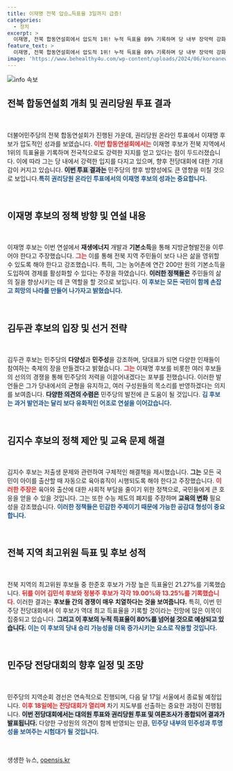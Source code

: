 ```yaml
---
title: 이재명 전북 압승…득표율 3일까지 급증!
categories:
  - 정치
excerpt: >
  이재명, 전북 합동연설회에서 압도적 1위! 누적 득표율 89% 기록하며 당 내부 장악력 강화. 김두관, 김지수 후보도 도전장을 내밀었지만, 이 후보의 독주를 저지할 수 있을까? 민주당의 새로운 미래가 기대된다.
feature_text: >
  이재명, 전북 합동연설회에서 압도적 1위! 누적 득표율 89% 기록하며 당 내부 장악력 강화. 김두관, 김지수 후보도 도전장을 내밀었지만, 이 후보의 독주를 저지할 수 있을까? 민주당의 새로운 미래가 기대된다.
image: 'https://www.behealthy4u.com/wp-content/uploads/2024/06/koreanews.jpg'
---
```


<p><img src="https://www.behealthy4u.com/wp-content/uploads/2024/06/koreanews.jpg" alt="info 속보" /></p>

<h2 data-ke-size="size26">전북 합동연설회 개최 및 권리당원 투표 결과</h2>

<p data-ke-size="size16">&nbsp;</p>

<p>더불어민주당의 전북 합동연설회가 진행된 가운데, 권리당원 온라인 투표에서 이재명 후보가 압도적인 성과를 보였습니다. <b><span style="color: #ee2323;">이번 합동연설회에서는</span></b> 이재명 후보가 전북 지역에서 1위의 득표율을 기록하며 전국적으로도 강력한 지지를 얻고 있다는 점이 두드러졌습니다. 이에 따라 그는 당 내에서 강력한 입지를 다지고 있으며, 향후 전당대회에 대한 기대감이 커지고 있습니다. <b><span style="background-color: #21538527;">이번 투표 결과는</span></b> 민주당의 향후 방향성에도 큰 영향을 미칠 것으로 보입니다.<b><span style="color: #1a5490;">특히 권리당원 온라인 투표에서의 이재명 후보의 성과는 중요합니다.</span></b></p>

<p data-ke-size="size16">&nbsp;</p>

<h2 data-ke-size="size26">이재명 후보의 정책 방향 및 연설 내용</h2>

<p data-ke-size="size16">&nbsp;</p>

<p>이재명 후보는 이번 연설에서 <b>재생에너지</b> 개발과 <b>기본소득</b>을 통해 지방균형발전을 이루어야 한다고 주장했습니다. <b><span style="color: #ee2323;">그는</span></b> 이를 통해 전북 지역 주민들이 보다 나은 삶을 영위할 수 있도록 해야 한다고 강조했습니다. 특히, 그는 농어촌에 연간 200만 원의 기본소득을 도입하여 경제를 활성화할 수 있다는 주장을 하였습니다. <b><span style="background-color: #21538527;">이러한 정책들은</span></b> 주민들의 삶의 질을 향상시키는 데 큰 역할을 할 것으로 보입니다. <b><span style="color: #1a5490;">이 후보는 모든 국민이 함께 손잡고 희망의 나라를 만들어 나가자고 밝혔습니다.</span></b></p>

<p data-ke-size="size16">&nbsp;</p>

<h2 data-ke-size="size26">김두관 후보의 입장 및 선거 전략</h2>

<p data-ke-size="size16">&nbsp;</p>

<p>김두관 후보는 민주당의 <b>다양성</b>과 <b>민주성</b>을 강조하며, 당대표가 되면 다양한 인재들이 참여하는 축제의 장을 만들겠다고 밝혔습니다. <b><span style="color: #ee2323;">그는</span></b> 이재명 후보를 비롯한 여러 후보들의 선의의 경쟁을 통해 민주당의 저력을 이끌어내겠다는 포부를 전했습니다. 이러한 발언들은 그가 당내에서의 균형을 유지하고, 여러 구성원들의 목소리를 반영하겠다는 의지를 보여줍니다. <b><span style="background-color: #21538527;">다양한 의견의 수렴은</span></b> 민주당의 발전에 큰 도움이 될 것입니다. <b><span style="color: #1a5490;">김 후보는 과거 발언과는 달리 보다 유화적인 어조로 연설을 이어갔습니다.</span></b></p>

<p data-ke-size="size16">&nbsp;</p>

<h2 data-ke-size="size26">김지수 후보의 정책 제안 및 교육 문제 해결</h2>

<p data-ke-size="size16">&nbsp;</p>

<p>김지수 후보는 저출생 문제와 관련하여 구체적인 해결책을 제시했습니다. <b>그는</b> 모든 국민이 아이를 출산할 때 자동으로 육아휴직이 시행되도록 해야 한다고 주장했습니다. <b><span style="color: #ee2323;">이러한 주장은</span></b> 육아와 출산에 대한 사회적 부담을 줄이기 위한 정책으로, 국민들에게 큰 호응을 얻을 수 있을 것입니다. 그는 또한 수능 제도의 폐지를 주장하며 <b><span style="background-color: #21538527;">교육의 변화</span></b> 필요성을 강조했습니다. <b><span style="color: #1a5490;">이러한 정책들은 민감한 주제이기 때문에 가능한 공감대 형성이 중요합니다.</span></b></p>

<p data-ke-size="size16">&nbsp;</p>

<h2 data-ke-size="size26">전북 지역 최고위원 득표 및 후보 성적</h2>

<p data-ke-size="size16">&nbsp;</p>

<p>전북 지역의 최고위원 후보들 중 한준호 후보가 가장 높은 득표율인 21.27%를 기록했습니다. <b><span style="color: #ee2323;">뒤를 이어 김민석 후보와 정봉주 후보가 각각 19.00%와 13.25%를 기록했습니다.</span></b> 이러한 결과는 <b>후보들 간의 경쟁이 매우 치열하다는 것을 보여줍니다.</b> 특히, 이번 민주당 전당대회에서 이 후보가 역대 최고 득표율을 기록할 것이라는 전망에 많은 이목이 집중되고 있습니다. <b><span style="background-color: #21538527;">그리고 이 후보의 누적 득표율이 80%를 넘어설 것으로 예상되고 있습니다.</span></b> <b><span style="color: #1a5490;">이는 이 후보의 당내 승리 가능성을 더욱 증가시키는 요소로 작용할 것입니다.</span></b></p>

<p data-ke-size="size16">&nbsp;</p>

<h2 data-ke-size="size26">민주당 전당대회의 향후 일정 및 조망</h2>

<p data-ke-size="size16">&nbsp;</p>

<p>민주당의 지역순회 경선은 연속적으로 진행되며, 다음 달 17일 서울에서 종료될 예정입니다. <b><span style="color: #ee2323;">이후 18일에는 전당대회가 열리며</span></b> 차기 지도부를 선출하는 중요한 과정이 진행됩니다. <b><span style="background-color: #21538527;">이번 전당대회에서는 대의원 투표와 권리당원 투표 및 여론조사가 종합되어 결과가 발표됩니다.</span></b> 다양한 구성원의 의견이 함께 반영되는 만큼, <b><span style="color: #1a5490;">민주당 내부의 민주성과 투명성을 보여주는 시험대가 될 것입니다.</span></b></p>

<p data-ke-size="size16">&nbsp;</p>
생생한 뉴스, <a href="https://opensis.kr" rel="dofollow">opensis.kr</a>


